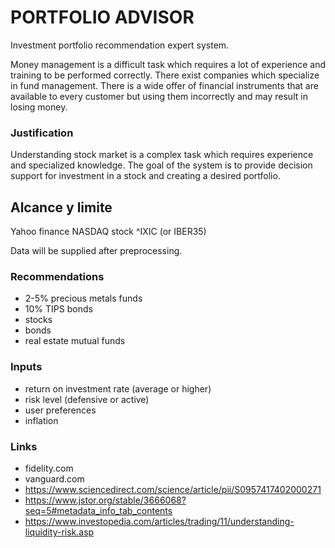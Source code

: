 # PORTFOLIO ADVISOR
Investment portfolio recommendation expert system.

Money management is a difficult task which requires a lot of experience and training to be performed correctly. There exist companies which specialize in fund management. There is a wide offer of financial instruments that are available to every customer but using them incorrectly and may result in losing money.

### Justification
Understanding stock market is a complex task which requires experience and specialized knowledge.
The goal of the system is to provide decision support for investment in a stock and creating a desired portfolio.

## Alcance y limite
Yahoo finance NASDAQ stock ^IXIC (or IBER35)

Data will be supplied after preprocessing.

### Recommendations
- 2-5% precious metals funds
- 10% TIPS bonds
- stocks
- bonds
- real estate mutual funds

### Inputs
- return on investment rate (average or higher)
- risk level (defensive or active)
- user preferences
- inflation

### Links
- fidelity.com
- vanguard.com
- https://www.sciencedirect.com/science/article/pii/S0957417402000271
- https://www.jstor.org/stable/3666068?seq=5#metadata_info_tab_contents
- https://www.investopedia.com/articles/trading/11/understanding-liquidity-risk.asp

